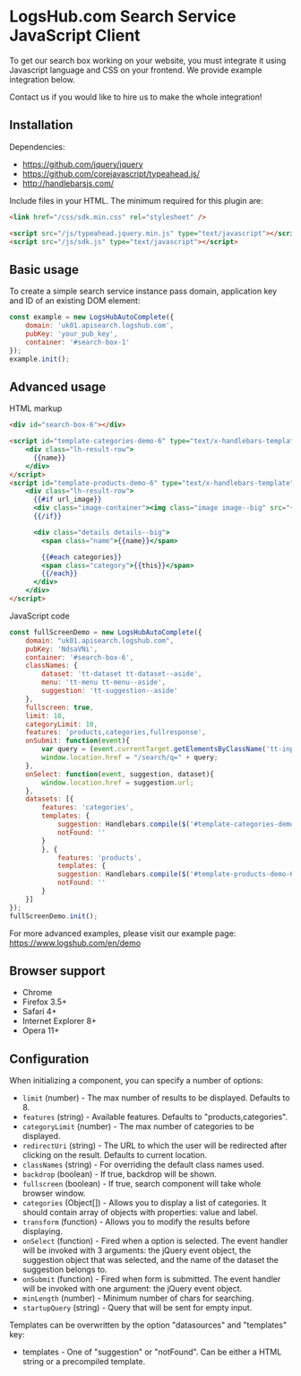 # LogsHub.com Search Service JavaScript Client

To get our search box working on your website, you must integrate it using Javascript language and CSS on your frontend. We provide example integration below.

Contact us if you would like to hire us to make the whole integration!

## Installation

Dependencies:

* https://github.com/jquery/jquery
* https://github.com/corejavascript/typeahead.js/
* http://handlebarsjs.com/

Include files in your HTML. The minimum required for this plugin are:

```html
<link href="/css/sdk.min.css" rel="stylesheet" />

<script src="/js/typeahead.jquery.min.js" type="text/javascript"></script>
<script src="/js/sdk.js" type="text/javascript"></script>
```

## Basic usage

To create a simple search service instance pass domain, application key and ID of an existing DOM element:

```js
const example = new LogsHubAutoComplete({
    domain: 'uk01.apisearch.logshub.com',
    pubKey: 'your_pub_key',
    container: '#search-box-1'
});
example.init();
```

## Advanced usage

HTML markup

```html
<div id="search-box-6"></div>

<script id="template-categories-demo-6" type="text/x-handlebars-template">
    <div class="lh-result-row">
      {{name}}
    </div>
</script>
<script id="template-products-demo-6" type="text/x-handlebars-template">
    <div class="lh-result-row">
      {{#if url_image}}
      <div class="image-container"><img class="image image--big" src="{{url_image}}" alt=""/></div>
      {{/if}}

      <div class="details details--big">
        <span class="name">{{name}}</span>

        {{#each categories}}
        <span class="category">{{this}}</span>
        {{/each}}
      </div>
    </div>
</script>
```

JavaScript code

```js
const fullScreenDemo = new LogsHubAutoComplete({
    domain: "uk01.apisearch.logshub.com",
    pubKey: 'NdsaVNi',
    container: '#search-box-6',
    classNames: {
        dataset: 'tt-dataset tt-dataset--aside',
        menu: 'tt-menu tt-menu--aside',
        suggestion: 'tt-suggestion--aside'
    },
    fullscreen: true,
    limit: 18,
    categoryLimit: 10,
    features: 'products,categories,fullresponse',
    onSubmit: function(event){
        var query = (event.currentTarget.getElementsByClassName('tt-input')[0] || {}).value;
        window.location.href = "/search/q=" + query;
    },
    onSelect: function(event, suggestion, dataset){
        window.location.href = suggestion.url;
    },
    datasets: [{
        features: 'categories',
        templates: {
            suggestion: Handlebars.compile($('#template-categories-demo-6').html()),
            notFound: ''
        }
        }, {
            features: 'products',
            templates: {
            suggestion: Handlebars.compile($('#template-products-demo-6').html()),
            notFound: ''
        }
    }]
});
fullScreenDemo.init();
```

For more advanced examples, please visit our example page: https://www.logshub.com/en/demo

## Browser support

- Chrome
- Firefox 3.5+
- Safari 4+
- Internet Explorer 8+
- Opera 11+

## Configuration

When initializing a component, you can specify a number of options:

- `limit` (number) - The max number of results to be displayed. Defaults to 8.
- `features` (string) - Available features. Defaults to "products,categories".
- `categoryLimit` (number) - The max number of categories to be displayed.
- `redirectUri` (string) - The URL to which the user will be redirected after clicking on the result. Defaults to current location.
- `classNames` (string) - For overriding the default class names used.
- `backdrop` (boolean) - If true, backdrop will be shown.
- `fullscreen` (boolean) - If true, search component will take whole browser window.
- `categories` (Object[]) - Allows you to display a list of categories. It should contain array of objects with properties: value and label.
- `transform` (function) - Allows you to modify the results before displaying.
- `onSelect` (function) - Fired when a option is selected. The event handler will be invoked with 3 arguments: the jQuery event object, the suggestion object that was selected, and the name of the dataset the suggestion belongs to.
- `onSubmit` (function) - Fired when form is submitted. The event handler will be invoked with one argument: the jQuery event object.
- `minLength` (number) - Minimum number of chars for searching.
- `startupQuery` (string) - Query that will be sent for empty input.

Templates can be overwritten by the option "datasources" and "templates" key:

- templates - One of "suggestion" or "notFound". Can be either a HTML string or a precompiled template.
